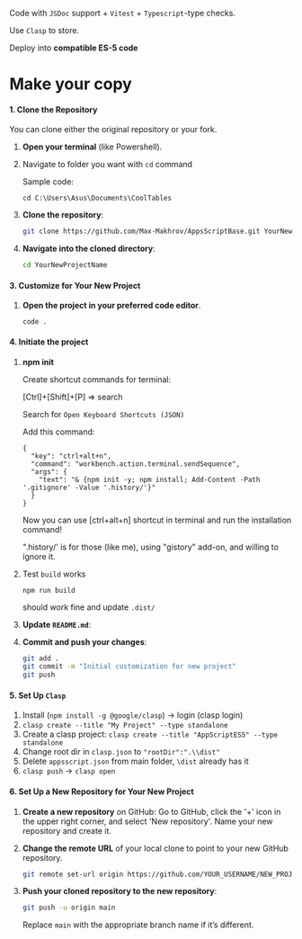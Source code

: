 Code with `JSDoc` support + `Vitest` + `Typescript`-type checks.

Use `Clasp` to store.

Deploy into **compatible ES-5 code**

# Make your copy

#### 1. Clone the Repository
You can clone either the original repository or your fork.

1. **Open your terminal** (like Powershell).
2. Navigate to folder you want with `cd` command
   
    Sample code:

     ```
     cd C:\Users\Asus\Documents\CoolTables
     ```

3. **Clone the repository**:
   ```sh
   git clone https://github.com/Max-Makhrov/AppsScriptBase.git YourNewProjectName
   ```

4. **Navigate into the cloned directory**:
   ```sh
   cd YourNewProjectName
   ```

#### 3. Customize for Your New Project

1. **Open the project in your preferred code editor**.
    
    ```
    code .
    ```

#### 4. Initiate the project

1. **npm init**

    Create shortcut commands for terminal:
    
    [Ctrl]+[Shift]+[P] => search
    
    Search for 
    `
    Open Keyboard Shortcuts (JSON)
    `
    
    Add this command:
    
    ```
    {
      "key": "ctrl+alt+n",
      "command": "workbench.action.terminal.sendSequence",
      "args": {
        "text": "& {npm init -y; npm install; Add-Content -Path '.gitignore' -Value '.history/'}"
      }
    }
    ```

    Now you can use [ctrl+alt+n] shortcut in terminal and run the installation command!
    
    ".history/' is for those (like me), using "gistory" add-on, and willing to ignore it.

2. Test `build` works

    ```
    npm run build
    ```
    should work fine and update `.dist/`

3. **Update `README.md`**:
4. **Commit and push your changes**:
   ```sh
   git add .
   git commit -m "Initial customization for new project"
   git push
   ```

#### 5. Set Up `Clasp`

1. Install (`npm install -g @google/clasp`) → login (clasp login)
2. `clasp create --title "My Project" --type standalone`
3. Create a clasp project: `clasp create --title "AppScriptES5" --type standalone`
4. Change root dir in `clasp.json` to `"rootDir":".\\dist"`
5. Delete `appsscript.json` from main folder, `\dist` already has it
6. `clasp push` → `clasp open`

#### 6. Set Up a New Repository for Your New Project

1. **Create a new repository** on GitHub:
   Go to GitHub, click the '+' icon in the upper right corner, and select 'New repository'. Name your new repository and create it.

2. **Change the remote URL** of your local clone to point to your new GitHub repository.
   ```sh
   git remote set-url origin https://github.com/YOUR_USERNAME/NEW_PROJECT_NAME.git
   ```

3. **Push your cloned repository to the new repository**:
   ```sh
   git push -u origin main
   ```
   Replace `main` with the appropriate branch name if it’s different.
